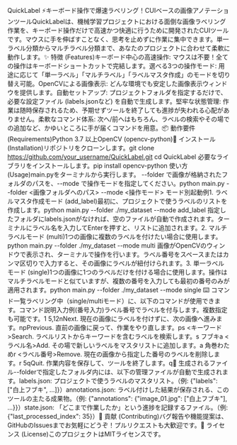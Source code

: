 QuickLabel ⚡️キーボード操作で爆速ラベリング！CUIベースの画像アノテーションツールQuickLabelは、機械学習プロジェクトにおける面倒な画像ラベリング作業を、キーボード操作だけで高速かつ快適に行うために開発されたCUIツールです。マウスに手を伸ばすことなく、思考を止めずに作業に集中できます。単一ラベル分類からマルチラベル分類まで、あなたのプロジェクトに合わせて柔軟に動作します。✨ 特徴 (Features)キーボード中心の高速操作: マウスは不要！全ての操作はキーボードショートカットで完結します。選べる3つの操作モード: 用途に応じて「単一ラベル」「マルチラベル」「ラベルマスタ作成」のモードを切り替え可能。OpenCVによる画像表示: どんな環境でも安定した画像表示ウィンドウを提供します。自動セットアップ: プロジェクトフォルダを指定するだけで、必要な設定ファイル (labels.jsonなど) を自動で生成します。堅牢な状態管理: 作業は随時保存されるため、予期せずツールを終了しても進捗が失われる心配がありません。柔軟なコマンド体系: 次へ/前へはもちろん、ラベルの検索やその場での追加など、かゆいところに手が届くコマンドを用意。📦 動作要件 (Requirements)Python 3.7 以上OpenCV (opencv-python)🚀 インストール (Installation)リポジトリをクローンします。git clone https://github.com/your_username/QuickLabel.git
cd QuickLabel
必要なライブラリをインストールします。pip install opencv-python
使い方 (Usage)main.pyをターミナルから実行します。 --folder で画像が格納されたフォルダのパスを、--mode で操作モードを指定してください。python main.py --folder <画像フォルダへのパス> --mode <操作モード>
モード別起動例1. ラベルマスタ作成モード (add_label)最初に、プロジェクトで使うラベルのリストを作成します。python main.py --folder ./my_dataset --mode add_label
指定したフォルダにlabels.jsonがなければ、空のファイルが自動で作成されます。ターミナルにラベル名を入力してEnterを押すと、リストに追加されます。2. マルチラベルモード (multi)1つの画像に複数のラベルを付けたい場合に使用します。python main.py --folder ./my_dataset --mode multi
画像がOpenCVのウィンドウで表示され、ターミナルで操作を行います。ラベル番号をスペースまたはカンマ区切りで入力すると、その画像にラベルが紐付けられます。3. 単一ラベルモード (single)1つの画像に1つのラベルだけを付ける場合に使用します。操作はマルチラベルモードと似ていますが、複数の番号を入力しても最初の番号のみが適用されます。python main.py --folder ./my_dataset --mode single
⌨️ コマンド一覧ラベリング中（single/multiモード）に、以下のコマンドが使用できます。コマンド説明入力例(番号入力)ラベル番号でラベルを付与します。複数指定も可能です。1 5,12nNext. 現在の画像にラベルを付けずに、次の画像へ進みます。npPrevious. 直前の画像に戻って、作業をやり直します。ps <キーワード>Search. ラベルリストからキーワードを含むラベルを検索します。s フブキa <ラベル名>Add. その場で新しいラベルをマスタリストに追加します。a 角巻わためr <ラベル番号>Remove. 現在の画像から指定した番号のラベルを削除します。r 5qQuit. 作業内容を保存して、ツールを終了します。q📁 生成されるファイル--folderで指定したフォルダ内には、以下の管理ファイルが自動で生成されます。labels.json: プロジェクトで使うラベルのマスタリスト。（例: {"labels": ["白上フブキ", ...]}）annotations.json: ラベル付けした結果が保存される、このツールの主たる成果物。（例: {"annotations": {"image_01.jpg": ["白上フブキ"], ...}}）state.json: 「どこまで作業したか」という進捗を記録するファイル。（例: {"last_processed_index": 35}）🤝 貢献 (Contributing)バグ報告や機能提案は、GitHubのIssuesまでお気軽にどうぞ！プルリクエストも大歓迎です。📜 ライセンス (License)このプロジェクトはMITライセンスです。